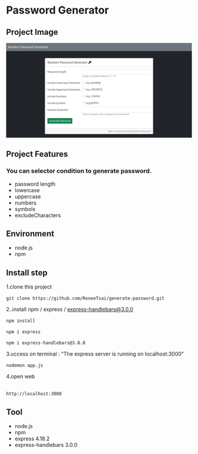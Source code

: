 # Password Generator

## Project Image

![MyImage](./public/generator.PNG)

## Project Features

### You can selector condition to generate password.

- password length
- lowercase
- uppercase
- numbers
- symbols
- excludeCharacters

## Environment

- node.js
- npm

## Install step

1.clone this project

```
git clone https://github.com/ReneeTsai/generate-password.git
```

2..install npm / express / express-handlebars@3.0.0

```
npm install
```

```
npm i express
```

```
npm i express-handlebars@3.0.0
```

3.uccess on terminal : "The express server is running on localhost:3000"

```
nodemon app.js

```

4.open web

```

http://localhost:3000

```

## Tool

- node.js
- npm
- express 4.18.2
- express-handlebars 3.0.0
